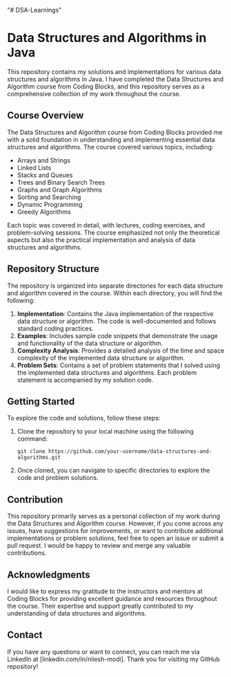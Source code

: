 "# DSA-Learnings" 
# Data Structures and Algorithms in Java

This repository contains my solutions and implementations for various data structures and algorithms in Java. I have completed the Data Structures and Algorithm course from Coding Blocks, and this repository serves as a comprehensive collection of my work throughout the course.

## Course Overview

The Data Structures and Algorithm course from Coding Blocks provided me with a solid foundation in understanding and implementing essential data structures and algorithms. The course covered various topics, including:

- Arrays and Strings
- Linked Lists
- Stacks and Queues
- Trees and Binary Search Trees
- Graphs and Graph Algorithms
- Sorting and Searching
- Dynamic Programming
- Greedy Algorithms

Each topic was covered in detail, with lectures, coding exercises, and problem-solving sessions. The course emphasized not only the theoretical aspects but also the practical implementation and analysis of data structures and algorithms.

## Repository Structure

The repository is organized into separate directories for each data structure and algorithm covered in the course. Within each directory, you will find the following:

1. **Implementation**: Contains the Java implementation of the respective data structure or algorithm. The code is well-documented and follows standard coding practices.
2. **Examples**: Includes sample code snippets that demonstrate the usage and functionality of the data structure or algorithm.
3. **Complexity Analysis**: Provides a detailed analysis of the time and space complexity of the implemented data structure or algorithm.
4. **Problem Sets**: Contains a set of problem statements that I solved using the implemented data structures and algorithms. Each problem statement is accompanied by my solution code.

## Getting Started

To explore the code and solutions, follow these steps:

1. Clone the repository to your local machine using the following command:

   ```
   git clone https://github.com/your-username/data-structures-and-algorithms.git
   ```

2. Once cloned, you can navigate to specific directories to explore the code and problem solutions.

## Contribution

This repository primarily serves as a personal collection of my work during the Data Structures and Algorithm course. However, if you come across any issues, have suggestions for improvements, or want to contribute additional implementations or problem solutions, feel free to open an issue or submit a pull request. I would be happy to review and merge any valuable contributions.

## Acknowledgments

I would like to express my gratitude to the instructors and mentors at Coding Blocks for providing excellent guidance and resources throughout the course. Their expertise and support greatly contributed to my understanding of data structures and algorithms.

## Contact

If you have any questions or want to connect, you can reach me via LinkedIn at [linkedin.com/in/nilesh-modi]. Thank you for visiting my GitHub repository!
